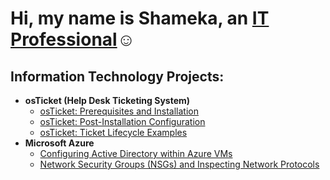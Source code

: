 <h1>Hi, my name is Shameka, an <a href="https://linkedin.com/in/Josh">IT Professional</a>☺</h1>

<h2> Information Technology Projects:</h2>

- <b>osTicket (Help Desk Ticketing System)</b>
  - [osTicket: Prerequisites and Installation](https://github.com/labuser41/osticket-prereqs)
  - [osTicket: Post-Installation Configuration](https://github.com/labuser41/post-install-config)
  - [osTicket: Ticket Lifecycle Examples](https://github.com/labuser41/ticket-lifecycle)
- <b>Microsoft Azure</b>
  - [Configuring Active Directory within Azure VMs](https://github.com/labuser41/configure-ad)
  - [Network Security Groups (NSGs) and Inspecting Network Protocols](https://github.com/labuser41/azure-network-protocols)

